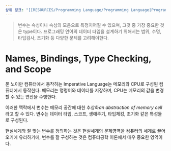 ```yaml
---
상위 링크: "[[RESOURCES/Programming Language/Programming Language|Programming Language]]"
---
```

> 변수는 속성이나 속성의 모음으로 특정지어질 수 있으며, 그것 중 가장 중요한 것은 type이다. 프로그래밍 언어의 데이터 타입을 설계하기 위해서는 범위, 수명, 타입검사, 초기화 등 다양한 문제를 고려해야한다.

# Names, Bindings, Type Checking, and Scope

폰 노이만 컴퓨터에서 동작하는 Imperative Language는 메모리와 CPU로 구성된 컴퓨터에서 동작한다. 메모리는 명령어와 데이터를 저장하며, CPU는 메모리의 값을 변경할 수 있는 연산을 수행한다.

이러한 맥락에서 변수는 메모리 공간에 대한 추상화*an abstraction of memory cell*라고 할 수 있다. 변수는 데이터 타입, 스코프, 생애주기, 타입체킹, 초기화 같은 특성들로 구성된다.

현실세계와 잘 맞는 변수를 정의하는 것은 현실세계의 문제영역을 컴퓨터의 세계로 끌어오기에 유리하기에, 변수를 잘 구성하는 것은 컴퓨터공학 이론에서 매우 중요한 영역이다.